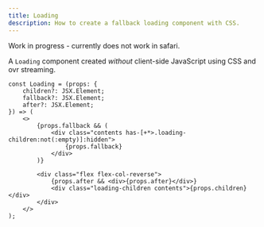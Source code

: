 ```yaml
---
title: Loading
description: How to create a fallback loading component with CSS.
---
```


Work in progress - currently does not work in safari.

A `Loading` component created _without_ client-side JavaScript using CSS and ovr streaming.

```tsx
const Loading = (props: {
	children?: JSX.Element;
	fallback?: JSX.Element;
	after?: JSX.Element;
}) => (
	<>
		{props.fallback && (
			<div class="contents has-[+*>.loading-children:not(:empty)]:hidden">
				{props.fallback}
			</div>
		)}

		<div class="flex flex-col-reverse">
			{props.after && <div>{props.after}</div>}
			<div class="loading-children contents">{props.children}</div>
		</div>
	</>
);
```

